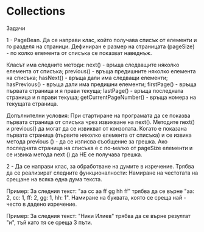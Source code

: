 # Collections

Задачи

1 - PageBean. Да се направи клас, който получава списък от елементи и го разделя на страници. Дефиниран е размер на страницата (pageSize) - по колко елемента от списъка се показват наведнъж.

  Класът има следните методи:
    next() - връща следващите няколко елемента от списъка;
    previous() - връща предишните няколко елемента на списъка;
    hasNext() - връща дали има следващи елементи;
    hasPrevious() - връща дали има предишни елементи;
    firstPage() - връща първата страница и я прави текуща;
    lastPage() - връща последната страница и я прави текуща;
    getCurrentPageNumber() - връща номера на текущата страница.
    
  Допълнителни условия:
    При стартиране на програмата да се показва първата страница от списъка чрез извикване на next().
    Методите next() и previous() да могат да се извикват от конзолата.
    Когато е показана първата страница (първите няколко елемента от списъка) и се извика метода previous () - да се изписва съобщение за грешка.
    Ако последната страница на списъка е с по-малко от pageSize елементи и се извика метода next () да НЕ се получава грешка.

2 - Да се направи клас, за обработване на думите в изречение. Трябва да се реализират следните функционалности:
  Намиране на честотата на срещане на всяка една дума текста.
  
  Пример:
    За следния текст: "aa cc aa ff gg hh ff" трябва да се върне "aa: 2, cc: 1, ff: 2, gg: 1, hh: 1".
    Намиране на буквата, която се среща най - често в дадено изречение.
    
  Пример:
    За следния текст: "Ники Илиев" трябва да се върне резултат "и", тъй като тя се среща 3 пъти.
